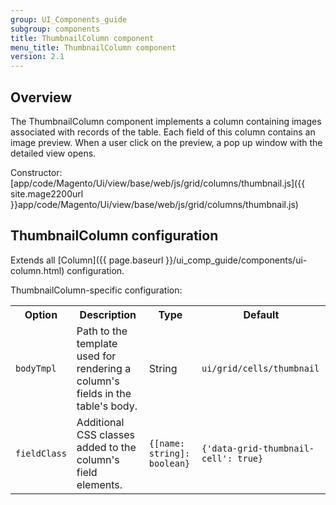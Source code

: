 ```yaml
---
group: UI_Components_guide
subgroup: components
title: ThumbnailColumn component
menu_title: ThumbnailColumn component
version: 2.1
---
```


## Overview

The ThumbnailColumn component implements a column containing images associated with records of the table. Each field of this column contains an image preview. When a user click on the preview, a pop up window with the detailed view opens.

Constructor: [app/code/Magento/Ui/view/base/web/js/grid/columns/thumbnail.js]({{ site.mage2200url }}app/code/Magento/Ui/view/base/web/js/grid/columns/thumbnail.js)

## ThumbnailColumn configuration

Extends all [Column]({{ page.baseurl }}/ui_comp_guide/components/ui-column.html) configuration.

ThumbnailColumn-specific configuration:

<table>
  <tr>
    <th>Option</th>
    <th>Description</th>
    <th>Type</th>
    <th>Default</th>
  </tr>
  <tr>
    <td><code>bodyTmpl</code></td>
    <td>Path to the template used for rendering a column's fields in the table's body.</td>
    <td>String</td>
    <td><code>ui/grid/cells/thumbnail</code></td>
  </tr>
  <tr>
    <td><code>fieldClass</code></td>
    <td>Additional CSS classes added to the column's field elements.</td>
    <td><code>{[name: string]: boolean}</code></td>
    <td><code>{'data-grid-thumbnail-cell': true}</code></td>
  </tr>
</table>
